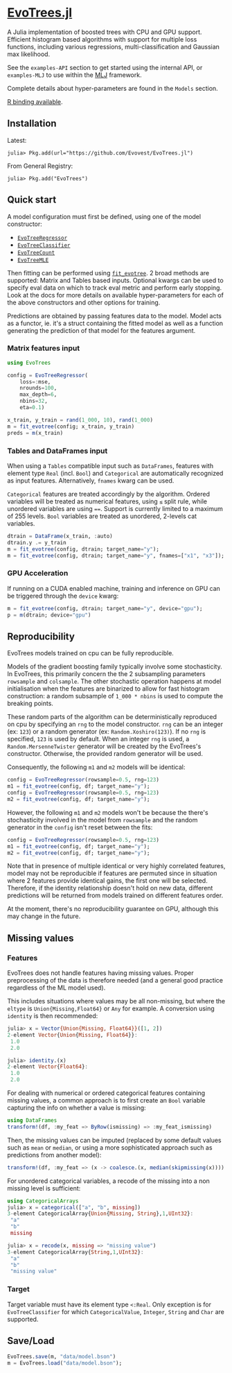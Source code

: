 # [EvoTrees.jl](https://github.com/Evovest/EvoTrees.jl)

A Julia implementation of boosted trees with CPU and GPU support. Efficient histogram based algorithms with support for multiple loss functions, including various regressions, multi-classification and Gaussian max likelihood. 

See the `examples-API` section to get started using the internal API, or `examples-MLJ` to use within the [MLJ](https://github.com/alan-turing-institute/MLJ.jl) framework.

Complete details about hyper-parameters are found in the `Models` section.

[R binding available](https://github.com/Evovest/EvoTrees).

## Installation

Latest:

```julia-repl
julia> Pkg.add(url="https://github.com/Evovest/EvoTrees.jl")
```

From General Registry:

```julia-repl
julia> Pkg.add("EvoTrees")
```

## Quick start

A model configuration must first be defined, using one of the model constructor: 
- [`EvoTreeRegressor`](@ref)
- [`EvoTreeClassifier`](@ref)
- [`EvoTreeCount`](@ref)
- [`EvoTreeMLE`](@ref)

Then fitting can be performed using [`fit_evotree`](@ref). 2 broad methods are supported: Matrix and Tables based inputs. Optional kwargs can be used to specify eval data on which to track eval metric and perform early stopping. Look at the docs for more details on available hyper-parameters for each of the above constructors and other options for training.

Predictions are obtained by passing features data to the model. Model acts as a functor, ie. it's a struct containing the fitted model as well as a function generating the prediction of that model for the features argument. 


### Matrix features input

```julia
using EvoTrees

config = EvoTreeRegressor(
    loss=:mse, 
    nrounds=100, 
    max_depth=6,
    nbins=32,
    eta=0.1)

x_train, y_train = rand(1_000, 10), rand(1_000)
m = fit_evotree(config; x_train, y_train)
preds = m(x_train)
```

### Tables and DataFrames input

When using a `Tables` compatible input such as `DataFrames`, features with element type `Real` (incl. `Bool`) and `Categorical` are automatically recognized as input features. Alternatively, `fnames` kwarg can be used. 

`Categorical` features are treated accordingly by the algorithm. Ordered variables will be treated as numerical features, using `≤` split rule, while unordered variables are using `==`. Support is currently limited to a maximum of 255 levels. `Bool` variables are treated as unordered, 2-levels cat variables.

```julia
dtrain = DataFrame(x_train, :auto)
dtrain.y .= y_train
m = fit_evotree(config, dtrain; target_name="y");
m = fit_evotree(config, dtrain; target_name="y", fnames=["x1", "x3"]);
```


### GPU Acceleration

If running on a CUDA enabled machine, training and inference on GPU can be triggered through the `device` kwarg: 

```julia
m = fit_evotree(config, dtrain; target_name="y", device="gpu");
p = m(dtrain; device="gpu")
```

## Reproducibility

EvoTrees models trained on cpu can be fully reproducible.

Models of the gradient boosting family typically involve some stochasticity. 
In EvoTrees, this primarily concern the the 2 subsampling parameters `rowsample` and `colsample`. The other stochastic operation happens at model initialisation when the features are binarized to allow for fast histogram construction: a random subsample of `1_000 * nbins` is used to compute the breaking points. 

These random parts of the algorithm can be deterministically reproduced on cpu by specifying an `rng` to the model constructor. `rng` can be an integer (ex: `123`) or a random generator (ex: `Random.Xoshiro(123)`). 
If no `rng` is specified, `123` is used by default. When an integer `rng` is used, a `Random.MersenneTwister` generator will be created by the EvoTrees's constructor. Otherwise, the provided random generator will be used.  

Consequently, the following `m1` and `m2` models will be identical:

```julia
config = EvoTreeRegressor(rowsample=0.5, rng=123)
m1 = fit_evotree(config, df; target_name="y");
config = EvoTreeRegressor(rowsample=0.5, rng=123)
m2 = fit_evotree(config, df; target_name="y");
```

However, the following `m1` and `m2` models won't be because the there's stochasticity involved in the model from `rowsample` and the random generator in the `config` isn't reset between the fits:

```julia
config = EvoTreeRegressor(rowsample=0.5, rng=123)
m1 = fit_evotree(config, df; target_name="y");
m2 = fit_evotree(config, df; target_name="y");
```

Note that in presence of multiple identical or very highly correlated features, model may not be reproducible if features are permuted since in situation where 2 features provide identical gains, the first one will be selected. Therefore, if the identity relationship doesn't hold on new data, different predictions will be returned from models trained on different features order. 

At the moment, there's no reproducibility guarantee on GPU, although this may change in the future. 

## Missing values

### Features

EvoTrees does not handle features having missing values. Proper preprocessing of the data is therefore needed (and a general good practice regardless of the ML model used).

This includes situations where values may be all non-missing, but where the `eltype` is `Union{Missing,Float64}` or `Any` for example. A conversion using `identity` is then recommended: 

```julia
julia> x = Vector{Union{Missing, Float64}}([1, 2])
2-element Vector{Union{Missing, Float64}}:
 1.0
 2.0

julia> identity.(x)
2-element Vector{Float64}:
 1.0
 2.0
```

For dealing with numerical or ordered categorical features containing missing values, a common approach is to first create an `Bool` variable capturing the info on whether a value is missing:

```julia
using DataFrames
transform!(df, :my_feat => ByRow(ismissing) => :my_feat_ismissing)
```

Then, the missing values can be imputed (replaced by some default values such as `mean` or `median`, or using a more sophisticated approach such as predictions from another model):

```julia
transform!(df, :my_feat => (x -> coalesce.(x, median(skipmissing(x)))) => :my_feat)
```

For unordered categorical variables, a recode of the missing into a non missing level is sufficient:
```julia
using CategoricalArrays
julia> x = categorical(["a", "b", missing])
3-element CategoricalArray{Union{Missing, String},1,UInt32}:
 "a"
 "b"
 missing

julia> x = recode(x, missing => "missing value")
3-element CategoricalArray{String,1,UInt32}:
 "a"
 "b"
 "missing value"
```

### Target

Target variable must have its element type `<:Real`. Only exception is for `EvoTreeClassifier` for which `CategoricalValue`, `Integer`, `String` and `Char` are supported.

## Save/Load

```julia
EvoTrees.save(m, "data/model.bson")
m = EvoTrees.load("data/model.bson");
```
